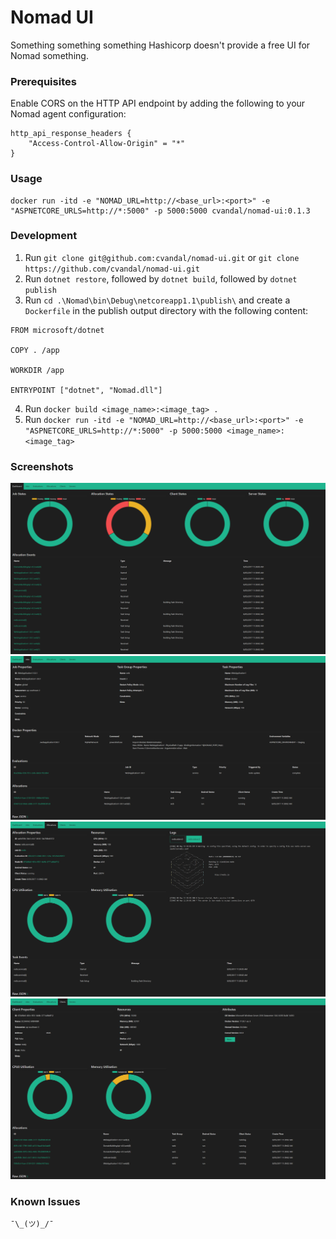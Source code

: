 # Nomad UI

Something something something Hashicorp doesn't provide a free UI for Nomad something.

### Prerequisites
Enable CORS on the HTTP API endpoint by adding the following to your Nomad agent configuration:
```
http_api_response_headers {
    "Access-Control-Allow-Origin" = "*"
}
```

### Usage
```
docker run -itd -e "NOMAD_URL=http://<base_url>:<port>" -e "ASPNETCORE_URLS=http://*:5000" -p 5000:5000 cvandal/nomad-ui:0.1.3
```

### Development
1. Run `git clone git@github.com:cvandal/nomad-ui.git` or `git clone https://github.com/cvandal/nomad-ui.git`
2. Run `dotnet restore`, followed by `dotnet build`, followed by `dotnet publish`
3. Run `cd .\Nomad\bin\Debug\netcoreapp1.1\publish\` and create a `Dockerfile` in the publish output directory with the following content:
```
FROM microsoft/dotnet

COPY . /app

WORKDIR /app

ENTRYPOINT ["dotnet", "Nomad.dll"]
```
4. Run `docker build <image_name>:<image_tag> .`
5. Run `docker run -itd -e "NOMAD_URL=http://<base_url>:<port>" -e "ASPNETCORE_URLS=http://*:5000" -p 5000:5000 <image_name>:<image_tag>`

### Screenshots
![alt text](https://github.com/cvandal/nomad-ui/raw/master/Nomad/wwwroot/images/dashboard.png "Dashboard")
![alt text](https://github.com/cvandal/nomad-ui/raw/master/Nomad/wwwroot/images/job.png "Job")
![alt text](https://github.com/cvandal/nomad-ui/raw/master/Nomad/wwwroot/images/allocation.png "Allocation")
![alt text](https://github.com/cvandal/nomad-ui/raw/master/Nomad/wwwroot/images/client.png "Client")

### Known Issues
`¯\_(ツ)_/¯`
